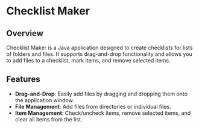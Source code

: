 # Checklist Maker

## Overview

Checklist Maker is a Java application designed to create checklists for lists of folders and files. It supports drag-and-drop functionality and allows you to add files to a checklist, mark items, and remove selected items. 

## Features

- **Drag-and-Drop**: Easily add files by dragging and dropping them onto the application window.
- **File Management**: Add files from directories or individual files.
- **Item Management**: Check/uncheck items, remove selected items, and clear all items from the list.
